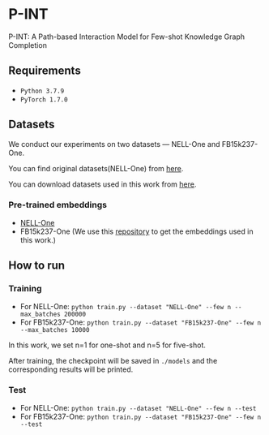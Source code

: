 # P-INT
P-INT: A Path-based Interaction Model for Few-shot Knowledge Graph Completion

## Requirements
* ``Python 3.7.9 ``
* ``PyTorch 1.7.0``

## Datasets
We conduct our experiments on two datasets — NELL-One and FB15k237-One. 

You can find original datasets(NELL-One) from [here](https://github.com/xwhan/One-shot-Relational-Learning).

You can download datasets used in this work from [here](https://drive.google.com/drive/folders/16pamNJ-8gDPC2qaObN0pr93xeqdzq4Sq?usp=sharing).

### Pre-trained embeddings
* [NELL-One](https://drive.google.com/file/d/1XXvYpTSTyCnN-PBdUkWBXwXBI99Chbps/view?usp=sharing)
* FB15k237-One   (We use this [repository](https://github.com/thunlp/OpenKE) to get the embeddings used in this work.)

## How to run

### Training
* For NELL-One: ``python train.py --dataset "NELL-One" --few n --max_batches 200000``
* For FB15k237-One: ``python train.py --dataset "FB15k237-One" --few n --max_batches 10000``

In this work, we set n=1 for one-shot and n=5 for five-shot. 

After training, the checkpoint will be saved in `./models` and the corresponding results will be printed.

### Test
* For NELL-One: ``python train.py --dataset "NELL-One" --few n --test``
* For FB15k237-One: ``python train.py --dataset "FB15k237-One" --few n --test``

